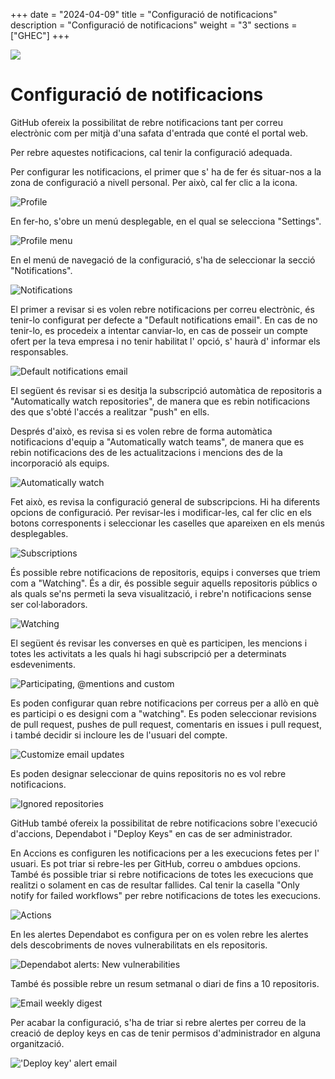 +++
date         = "2024-04-09"
title        = "Configuració de notificacions"
description  = "Configuració de notificacions"
weight      = "3"
sections    = ["GHEC"]
+++

<img src="https://identitatcorporativa.gencat.cat/web/.content/Documentacio/descarregues/dpt/COLOR/Presidencia/ctti_h2.jpg">

# Configuració de notificacions

GitHub ofereix la possibilitat de rebre notificacions tant per correu electrònic com per mitjà d'una safata d'entrada que conté el portal web.

Per rebre aquestes notificacions, cal tenir la configuració adequada.

Per configurar les notificacions, el primer que s' ha de fer és situar-nos a la zona de configuració a nivell personal. Per això, cal fer clic a la icona.

![Profile](/images/GHEC/configurar_notificaciones/0.png)

En fer-ho, s'obre un menú desplegable, en el qual se selecciona "Settings".

![Profile menu](/images/GHEC/configurar_notificaciones/1.png)

En el menú de navegació de la configuració, s'ha de seleccionar la secció "Notifications".

![Notifications](/images/GHEC/configurar_notificaciones/2.png)

El primer a revisar si es volen rebre notificacions per correu electrònic, és tenir-lo configurat per defecte a "Default notifications email". En cas de no tenir-lo, es procedeix a intentar canviar-lo, en cas de posseir un compte ofert per la teva empresa i no tenir habilitat l' opció, s' haurà d' informar els responsables.

![Default notifications email](/images/GHEC/configurar_notificaciones/3.png)

El següent és revisar si es desitja la subscripció automàtica de repositoris a "Automatically watch repositories", de manera que es rebin notificacions des que s'obté l'accés a realitzar "push" en ells.

Després d'això, es revisa si es volen rebre de forma automàtica notificacions d'equip a "Automatically watch teams", de manera que es rebin notificacions des de les actualitzacions i mencions des de la incorporació als equips.

![Automatically watch](/images/GHEC/configurar_notificaciones/3a.png)

Fet això, es revisa la configuració general de subscripcions. Hi ha diferents opcions de configuració. Per revisar-les i modificar-les, cal fer clic en els botons corresponents i seleccionar les caselles que apareixen en els menús desplegables.

![Subscriptions](/images/GHEC/configurar_notificaciones/4.png)

És possible rebre notificacions de repositoris, equips i converses que triem com a "Watching". És a dir, és possible seguir aquells repositoris públics o als quals se'ns permeti la seva visualització, i rebre'n notificacions sense ser col·laboradors.

![Watching](/images/GHEC/configurar_notificaciones/4a.png)

El següent és revisar les converses en què es participen, les mencions i totes les activitats a les quals hi hagi subscripció per a determinats esdeveniments.

![Participating, @mentions and custom](/images/GHEC/configurar_notificaciones/4b.png)

Es poden configurar quan rebre notificacions per correus per a allò en què es participi o es designi com a "watching". Es poden seleccionar revisions de pull request, pushes de pull request, comentaris en issues i pull request, i també decidir si incloure les de l'usuari del compte.

![Customize email updates](/images/GHEC/configurar_notificaciones/4c.png)

Es poden designar seleccionar de quins repositoris no es vol rebre notificacions.

![Ignored repositories](/images/GHEC/configurar_notificaciones/4d.png)

GitHub també ofereix la possibilitat de rebre notificacions sobre l'execució d'accions, Dependabot i "Deploy Keys" en cas de ser administrador.

En Accions es configuren les notificacions per a les execucions fetes per l' usuari. Es pot triar si rebre-les per GitHub, correu o ambdues opcions. També és possible triar si rebre notificacions de totes les execucions que realitzi o solament en cas de resultar fallides. Cal tenir la casella "Only notify for failed workflows" per rebre notificacions de totes les execucions.

![Actions](/images/GHEC/configurar_notificaciones/5.png)

En les alertes Dependabot es configura per on es volen rebre les alertes dels descobriments de noves vulnerabilitats en els repositoris.

![Dependabot alerts: New vulnerabilities](/images/GHEC/configurar_notificaciones/5a.png)

També és possible rebre un resum setmanal o diari de fins a 10 repositoris.

![Email weekly digest](/images/GHEC/configurar_notificaciones/5b.png)

Per acabar la configuració, s'ha de triar si rebre alertes per correu de la creació de deploy keys en cas de tenir permisos d'administrador en alguna organització.

!['Deploy key' alert email](/images/GHEC/configurar_notificaciones/5c.png)
